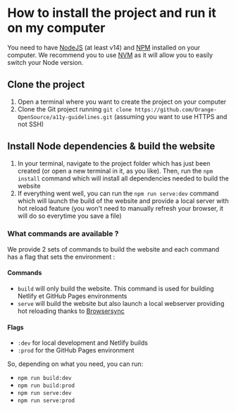 # How to install the project and run it on my computer

You need to have [NodeJS](https://nodejs.org/) (at least v14) and [NPM](https://www.npmjs.com/) installed on your computer. We recommend you to use [NVM](https://github.com/nvm-sh/nvm) as it will allow you to easily switch your Node version.


## Clone the project

1. Open a terminal where you want to create the project on your computer
2. Clone the Git project running `git clone https://github.com/Orange-OpenSource/a11y-guidelines.git` (assuming you want to use HTTPS and not SSH)


## Install Node dependencies & build the website

1. In your terminal, navigate to the project folder which has just been created (or open a new terminal in it, as you like). Then, run the `npm install` command which will install all dependencies needed to build the website
2. If everything went well, you can run the `npm run serve:dev` command which will launch the build of the website and provide a local server with hot reload feature (you won't need to manually refresh your browser, it will do so everytime you save a file)

### What commands are available ?
We provide 2 sets of commands to build the website and each command has a flag that sets the environment :

#### Commands
- `build` will only build the website. This command is used for building Netlify et GitHub Pages environments
- `serve` will build the website but also launch a local webserver providing hot reloading thanks to [Browsersync](https://www.browsersync.io/)

#### Flags
- `:dev` for local development and Netlify builds 
- `:prod` for the GitHub Pages environment

So, depending on what you need, you can run:
- `npm run build:dev`
- `npm run build:prod`
- `npm run serve:dev`
- `npm run serve:prod`
